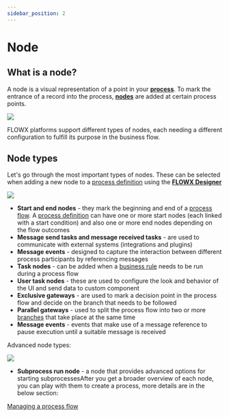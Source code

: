 ```yaml
---
sidebar_position: 2
---
```


# Node

## What is a node?

A node is a visual representation of a point in your [**process**](../../terms/flowx-process). To mark the entrance of a record into the process, [**nodes**](../../terms/flowx-node) are added at certain process points.

![](https://s3.eu-west-1.amazonaws.com/docx.flowx.ai/building-blocks/node/node_diagram.png)

FLOWX platforms support different types of nodes, each needing a different configuration to fulfill its purpose in the business flow.

## Node types

Let's go through the most important types of nodes. These can be selected when adding a new node to a [process definition](../process/process-definition.md) using the [**FLOWX Designer**](../../terms/flowx-ai-designer)

![](https://s3.eu-west-1.amazonaws.com/docx.flowx.ai/building-blocks/node/nodes_types.png)


+ **​Start and end nodes**​​​ ​- they mark the beginning and end of a [process flow](../../platform-overview/frameworks-and-standards/business-process-industry-standards/intro-to-bpmn/intro-to-bpmn.md#bpmn-20-elements). A [process definition](../process/process-definition.md) can have one or more start nodes (each linked with a start condition) and also one or more end nodes depending on the flow outcomes
+ **​Message send tasks and message received tasks** ​- are used to communicate with external systems (integrations and plugins)
+ **Message events** - designed to capture the interaction between different process participants by referencing messages
+ ​**Task nodes**​​ - can be added when a [business rule](../actions/business-rule-action/business-rule-action.md) needs to be run during a process flow
+ **​User task nodes** ​- these are used to configure the look and behavior of the UI and send data to custom component
+ ​**Exclusive gateways**​​ - are used to mark a decision point in the process flow and decide on the branch that needs to be followed
+ **​Parallel gateways**​​ - used to split the process flow into two or more [branches](../../flowx-designer/managing-a-process-flow/adding-more-flow-branches.md) that take place at the same time
+ **Message events** - events that make use of a message reference to pause execution until a suitable message is received

Advanced node types:​

<div class = "image-scaled">

![](https://s3.eu-west-1.amazonaws.com/docx.flowx.ai/building-blocks/node/subprocess_node.png)

</div>

* ​**​Subprocess run node**​ - a node that provides advanced options for starting subprocessesAfter you get a broader overview of each node, you can play with them to create a process, more details are in the below section:

[Managing a process flow](../../flowx-designer/managing-a-process-flow/managing-a-process-flow.md)